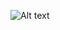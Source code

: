 
![Alt text](ecommerce-roles-based-spring-security-authentication/login.png?raw=true "Optional Title")
